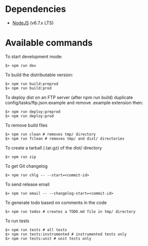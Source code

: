 # Dependencies

* [NodeJS](https://nodejs.org) (v6.7.x LTS)


# Available commands

To start development mode:

```shell
$> npm run dev
```

To build the distributable version:

```shell
$> npm run build:preprod
$> npm run build:prod
```

To deploy dist on an FTP server (after npm run build)
duplicate config/tasks/ftp.json.example and remove .example extension then:

```shell
$> npm run deploy:preprod
$> npm run deploy:prod
```

To remove build files

```shell
$> npm run clean # removes tmp/ directory
$> npm run fclean # removes tmp/ and dist/ directories
```

To create a tarball (.tar.gz) of the dist/ directory

```shell
$> npm run zip
```

To get Git changelog

```shell
$> npm run chlg -- --start=<commit-id>
```

To send release email

```shell
$> npm run email -- --changelog-start=<commit-id>
```

To generate todo based on comments in the code

```shell
$> npm run todos # creates a TODO.md file in tmp/ directory
```

To run tests

```shell
$> npm run tests # all tests
$> npm run tests:instrumented # instrumented tests only
$> npm run tests:unit # unit tests only
```
